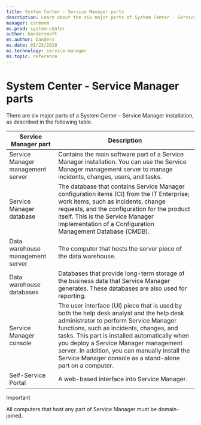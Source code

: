 ```yaml
---
title: System Center - Service Manager parts
description: Learn about the six major parts of System Center - Service Manager.
manager: carmonm
ms.prod: system-center
author: bandersmsft
ms.author: banders
ms.date: 01/23/2018
ms.technology: service-manager
ms.topic: reference
---
```


# System Center - Service Manager parts

There are six major parts of a System Center - Service Manager installation, as described in the following table.  


|Service Manager part|Description|  
|--------------------------------|-----------------|  
|Service Manager management server|Contains the main software part of a Service Manager installation. You can use the  Service Manager management server to manage incidents, changes, users, and tasks.|  
|Service Manager database|The database that contains  Service Manager configuration items \(CI\) from the IT Enterprise; work items, such as incidents, change requests, and the configuration for the product itself. This is the Service Manager implementation of a Configuration Management Database \(CMDB\).|  
|Data warehouse management server|The computer that hosts the server piece of the data warehouse.|  
|Data warehouse databases|Databases that provide long\-term storage of the business data that Service Manager generates. These databases are also used for reporting.|  
|Service Manager console|The user interface \(UI\) piece that is used by both the help desk analyst and the help desk administrator to perform Service Manager functions, such as incidents, changes, and tasks. This part is installed automatically when you deploy a  Service Manager management server. In addition, you can manually install the Service Manager console as a stand\-alone part on a computer.|  
|Self-Service Portal|A web\-based interface into Service Manager.|  

>[!IMPORTANT]
All computers that host any part of Service Manager must be domain-joined.
